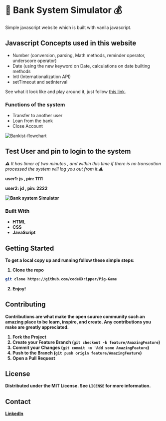 #  🏦 Bank System Simulator 💰
Simple javascript website which is built with vanila javascript.

## Javascript Concepts used in this website
* Number (conversion, parsing, Math methods, reminder operator, underscore operator) 
* Date (using the new keyword on Date, calculations on date builting methods 
* Intl (Internationalization API)
* setTimeout and setInterval

See what it look like and play around it,  just follow [this  link](https://welcome-to-js-bank.onrender.com).

### Functions of the system

* Transfer to another user
* Loan from the bank
* Close Account

![Bankist-flowchart](https://user-images.githubusercontent.com/56386562/216535789-24c7e0ab-1f32-4f71-beed-b2051b8de602.png)


## Test User and pin to login to the system 
<em > ⚠️ It has timer of two minutes , and within this time if there is no transcation processed the system will log you out from it.⚠️ </em>


<b>user1: js , pin: 1111<b>

<b>user2: jd , pin: 2222<b>

![Bank system Simulator](https://user-images.githubusercontent.com/56386562/216533411-daad4c84-0d71-4d7f-a88d-e44d06bf9d4d.png)

### Built With

* HTML
* CSS
* JavaScript


<!-- GETTING STARTED -->
## Getting Started

To get a local copy up and running follow these simple steps:

1. Clone the repo
```sh
git clone https://github.com/codeXXripper/Pig-Game
```
2. Enjoy! 
<!-- CONTRIBUTING -->
## Contributing

Contributions are what make the open source community such an amazing place to be learn, inspire, and create. Any contributions you make are **greatly appreciated**.

1. Fork the Project
2. Create your Feature Branch (`git checkout -b feature/AmazingFeature`)
3. Commit your Changes (`git commit -m 'Add some AmazingFeature`)
4. Push to the Branch (`git push origin feature/AmazingFeature`)
5. Open a Pull Request



<!-- LICENSE -->
## License

Distributed under the MIT License. See `LICENSE` for more information.


<!-- CONTACT -->
## Contact

[LinkedIn](https://www.linkedin.com/in/israel-fitsum/)
